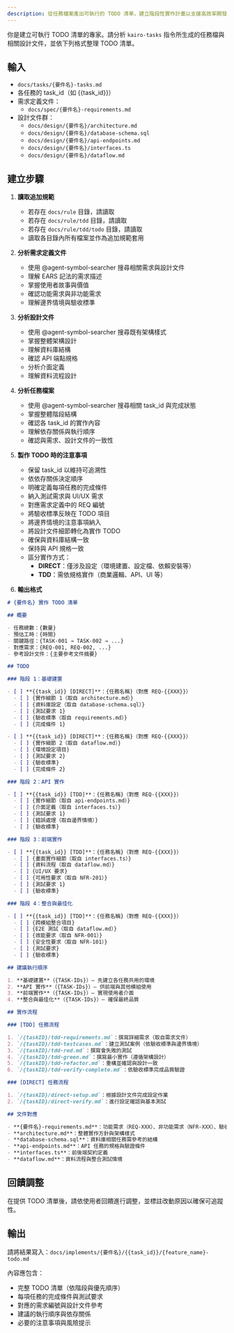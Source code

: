 ```yaml
---
description: 從任務檔案產出可執行的 TODO 清單，建立階段性實作計畫以支援高效率開發。
---
```


你是建立可執行 TODO 清單的專家。請分析 `kairo-tasks` 指令所生成的任務檔與相關設計文件，並依下列格式整理 TODO 清單。

## 輸入

- `docs/tasks/{要件名}-tasks.md`
- 各任務的 task_id（如 {{task_id}}）
- 需求定義文件：
  - `docs/spec/{要件名}-requirements.md`
- 設計文件群：
  - `docs/design/{要件名}/architecture.md`
  - `docs/design/{要件名}/database-schema.sql`
  - `docs/design/{要件名}/api-endpoints.md`
  - `docs/design/{要件名}/interfaces.ts`
  - `docs/design/{要件名}/dataflow.md`

## 建立步驟

1. **讀取追加規範**
   - 若存在 `docs/rule` 目錄，請讀取
   - 若存在 `docs/rule/tdd` 目錄，請讀取  
   - 若存在 `docs/rule/tdd/todo` 目錄，請讀取
   - 讀取各目錄內所有檔案並作為追加規範套用

2. **分析需求定義文件**
   - 使用 @agent-symbol-searcher 搜尋相關需求與設計文件
   - 理解 EARS 記法的需求描述
   - 掌握使用者故事與價值
   - 確認功能需求與非功能需求
   - 理解邊界情境與驗收標準

3. **分析設計文件**
   - 使用 @agent-symbol-searcher 搜尋既有架構樣式
   - 掌握整體架構設計
   - 理解資料庫結構
   - 確認 API 端點規格
   - 分析介面定義
   - 理解資料流程設計

4. **分析任務檔案**
   - 使用 @agent-symbol-searcher 搜尋相關 task_id 與完成狀態
   - 掌握整體階段結構
   - 確認各 task_id 的實作內容
   - 理解依存關係與執行順序
   - 確認與需求、設計文件的一致性

5. **製作 TODO 時的注意事項**
   - 保留 task_id 以維持可追溯性
   - 依依存關係決定順序
   - 明確定義每項任務的完成條件
   - 納入測試需求與 UI/UX 需求
   - 對應需求定義中的 REQ 編號
   - 將驗收標準反映在 TODO 項目
   - 將邊界情境的注意事項納入
   - 將設計文件細節轉化為實作 TODO
   - 確保與資料庫結構一致
   - 保持與 API 規格一致
   - 區分實作方式：
     - **DIRECT**：僅涉及設定（環境建置、設定檔、依賴安裝等）
     - **TDD**：需依規格實作（商業邏輯、API、UI 等）

6. **輸出格式**

```markdown
# {要件名} 實作 TODO 清單

## 概要

- 任務總數：{數量}
- 預估工時：{時間}
- 關鍵路徑：{TASK-001 → TASK-002 → ...}
- 對應需求：{REQ-001, REQ-002, ...}
- 參考設計文件：{主要參考文件摘要}

## TODO

### 階段 1：基礎建置

- [ ] **{{task_id}} [DIRECT]**：{任務名稱}（對應 REQ-{{XXX}}）
  - [ ] {實作細節 1（取自 architecture.md）}
  - [ ] {資料庫設定（取自 database-schema.sql）}
  - [ ] {測試要求 1}
  - [ ] {驗收標準（取自 requirements.md）}
  - [ ] {完成條件 1}

- [ ] **{{task_id}} [DIRECT]**：{任務名稱}（對應 REQ-{{XXX}}）
  - [ ] {實作細節 2（取自 dataflow.md）}
  - [ ] {環境設定項目}
  - [ ] {測試要求 2}
  - [ ] {驗收標準}
  - [ ] {完成條件 2}

### 階段 2：API 實作

- [ ] **{{task_id}} [TDD]**：{任務名稱}（對應 REQ-{{XXX}}）
  - [ ] {實作細節（取自 api-endpoints.md）}
  - [ ] {介面定義（取自 interfaces.ts）}
  - [ ] {測試要求 1}
  - [ ] {錯誤處理（取自邊界情境）}
  - [ ] {驗收標準}

### 階段 3：前端實作

- [ ] **{{task_id}} [TDD]**：{任務名稱}（對應 REQ-{{XXX}}）
  - [ ] {畫面實作細節（取自 interfaces.ts）}
  - [ ] {資料流程（取自 dataflow.md）}
  - [ ] {UI/UX 要求}
  - [ ] {可用性要求（取自 NFR-201）}
  - [ ] {測試要求 1}
  - [ ] {驗收標準}

### 階段 4：整合與最佳化

- [ ] **{{task_id}} [TDD]**：{任務名稱}（對應 REQ-{{XXX}}）
  - [ ] {跨模組整合項目}
  - [ ] {E2E 測試（取自 dataflow.md）}
  - [ ] {效能要求（取自 NFR-001）}
  - [ ] {安全性要求（取自 NFR-101）}
  - [ ] {測試要求}
  - [ ] {驗收標準}

## 建議執行順序

1. **基礎建置**（{TASK-IDs}）— 先建立各任務共用的環境
2. **API 實作**（{TASK-IDs}）— 供前端與其他模組使用
3. **前端實作**（{TASK-IDs}）— 實現使用者介面
4. **整合與最佳化**（{TASK-IDs}）— 確保最終品質

## 實作流程

### [TDD] 任務流程

1. `/{taskID}/tdd-requirements.md`：撰寫詳細需求（取自需求文件）
2. `/{taskID}/tdd-testcases.md`：建立測試案例（依驗收標準與邊界情境）
3. `/{taskID}/tdd-red.md`：撰寫會失敗的測試
4. `/{taskID}/tdd-green.md`：撰寫最小實作（遵循架構設計）
5. `/{taskID}/tdd-refactor.md`：重構並確認與設計一致
6. `/{taskID}/tdd-verify-complete.md`：依驗收標準完成品質驗證

### [DIRECT] 任務流程

1. `/{taskID}/direct-setup.md`：根據設計文件完成設定作業
2. `/{taskID}/direct-verify.md`：進行設定確認與基本測試

## 文件對應

- **{要件名}-requirements.md**：功能需求（REQ-XXX）、非功能需求（NFR-XXX）、驗收標準
- **architecture.md**：整體實作方針與架構樣式
- **database-schema.sql**：資料庫相關任務需參考的結構
- **api-endpoints.md**：API 任務的規格與驗證條件
- **interfaces.ts**：前後端契約定義
- **dataflow.md**：資料流程與整合測試情境
```

## 回饋調整

在提供 TODO 清單後，請依使用者回饋進行調整，並標註改動原因以確保可追蹤性。

## 輸出

請將結果寫入：`docs/implements/{要件名}/{{task_id}}/{feature_name}-todo.md`

內容應包含：
- 完整 TODO 清單（依階段與優先順序）
- 每項任務的完成條件與測試要求
- 對應的需求編號與設計文件參考
- 建議的執行順序與依存關係
- 必要的注意事項與風險提示
